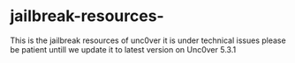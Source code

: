 # jailbreak-resources-
This is the jailbreak resources of unc0ver 
it is under technical issues please be patient untill we update it to latest version on Unc0ver 5.3.1
